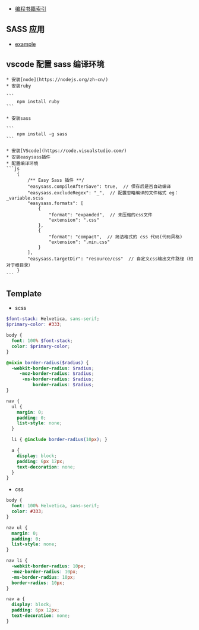 * [编程书籍索引](https://github.com/DaveTon/sass/blob/master/docs/free_prog.md)

## SASS 应用

* [example](https://github.com/DaveTon/sass/blob/master/docs/example_st.md)

## vscode 配置 sass 编译环境

    * 安装[node](https://nodejs.org/zh-cn/)
    * 安装ruby

    ```
        npm install ruby
    ```

    * 安装sass
    
    ```
        npm install -g sass
    ```

    * 安装[VScode](https://code.visualstudio.com/)
    * 安装easysass插件
    * 配置编译环境
    ```js
        {
            /** Easy Sass 插件 **/
            "easysass.compileAfterSave": true,  // 保存后是否自动编译
            "easysass.excludeRegex": "_",  // 配置忽略编译的文件格式 eg：_variable.scss
            "easysass.formats": [
                {
                    "format": "expanded",  // 未压缩的css文件
                    "extension": ".css"
                },
                {
                    "format": "compact",  // 简洁格式的 css 代码(代码风格)
                    "extension": ".min.css"
                }
            ],
            "easysass.targetDir": "resource/css"  // 自定义css输出文件路径（相对于根目录）
        }
    ```

## Template

* scss
```scss
$font-stack: Helvetica, sans-serif;
$primary-color: #333;

body {
  font: 100% $font-stack;
  color: $primary-color;
}

@mixin border-radius($radius) {
  -webkit-border-radius: $radius;
     -moz-border-radius: $radius;
      -ms-border-radius: $radius;
          border-radius: $radius;
}

nav {
  ul {
    margin: 0;
    padding: 0;
    list-style: none;
  }

  li { @include border-radius(10px); }

  a {
    display: block;
    padding: 6px 12px;
    text-decoration: none;
  }
}
```

* css
```css
body {
  font: 100% Helvetica, sans-serif;
  color: #333;
}

nav ul {
  margin: 0;
  padding: 0;
  list-style: none;
}

nav li {
  -webkit-border-radius: 10px;
  -moz-border-radius: 10px;
  -ms-border-radius: 10px;
  border-radius: 10px;
}

nav a {
  display: block;
  padding: 6px 12px;
  text-decoration: none;
}

```